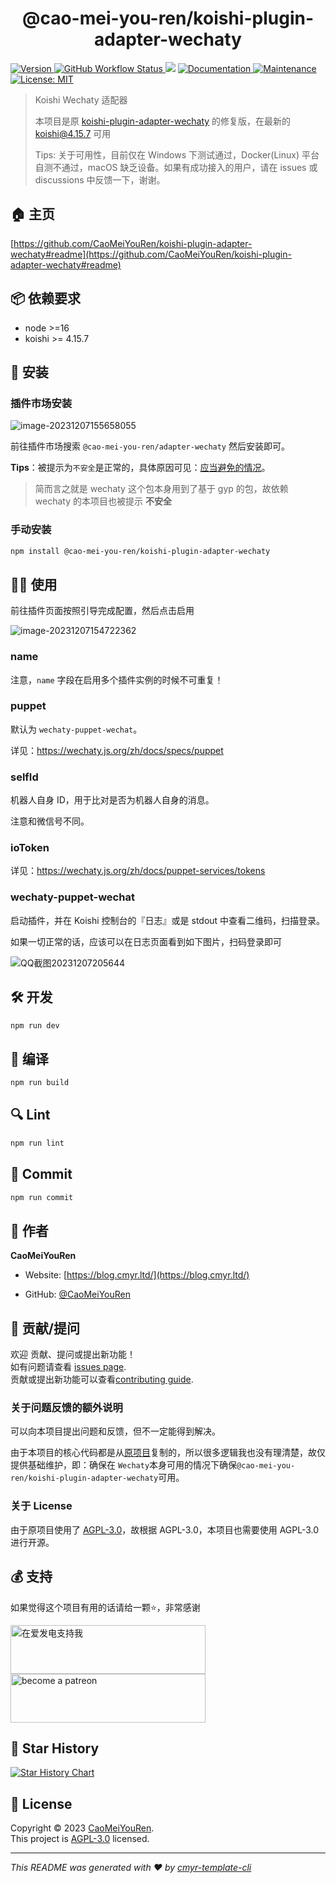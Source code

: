 <h1 align="center">@cao-mei-you-ren/koishi-plugin-adapter-wechaty </h1>
<p>
  <a href="https://www.npmjs.com/package/@cao-mei-you-ren/koishi-plugin-adapter-wechaty " target="_blank">
    <img alt="Version" src="https://img.shields.io/npm/v/@cao-mei-you-ren/koishi-plugin-adapter-wechaty.svg">
  </a>
  <a href="https://github.com/CaoMeiYouRen/koishi-plugin-adapter-wechaty/actions?query=workflow%3ARelease" target="_blank">
    <img alt="GitHub Workflow Status" src="https://img.shields.io/github/actions/workflow/status/CaoMeiYouRen/koishi-plugin-adapter-wechaty/release.yml?branch=master">
  </a>
  <img src="https://img.shields.io/badge/node-%3E%3D16-blue.svg" />
  <a href="https://github.com/CaoMeiYouRen/koishi-plugin-adapter-wechaty#readme" target="_blank">
    <img alt="Documentation" src="https://img.shields.io/badge/documentation-yes-brightgreen.svg" />
  </a>
  <a href="https://github.com/CaoMeiYouRen/koishi-plugin-adapter-wechaty/graphs/commit-activity" target="_blank">
    <img alt="Maintenance" src="https://img.shields.io/badge/Maintained%3F-yes-green.svg" />
  </a>
  <a href="https://github.com/CaoMeiYouRen/koishi-plugin-adapter-wechaty/blob/master/LICENSE" target="_blank">
    <img alt="License: MIT" src="https://img.shields.io/badge/License-MIT-yellow.svg" />
  </a>
</p>

> Koishi Wechaty 适配器
>
> 本项目是原 [koishi-plugin-adapter-wechaty](https://code.mycard.moe/3rdeye/koishi-plugin-adapter-wechaty) 的修复版，在最新的 koishi@4.15.7 可用
>
> Tips: 关于可用性，目前仅在 Windows 下测试通过，Docker(Linux) 平台自测不通过，macOS 缺乏设备。如果有成功接入的用户，请在 issues 或 discussions 中反馈一下，谢谢。

## 🏠 主页

[https://github.com/CaoMeiYouRen/koishi-plugin-adapter-wechaty#readme](https://github.com/CaoMeiYouRen/koishi-plugin-adapter-wechaty#readme)


## 📦 依赖要求


- node >=16
- koishi >= 4.15.7

## 🚀 安装

### 插件市场安装

![image-20231207155658055](https://cmyr-picgo.cmyr.ltd/images/202312071557173.png?x-oss-process=style/compressed-picture)

前往插件市场搜索 `@cao-mei-you-ren/adapter-wechaty` 然后安装即可。

**Tips**：被提示为`不安全`是正常的，具体原因可见：[应当避免的情况](https://koishi.chat/zh-CN/cookbook/design/storage.html#%E5%BA%94%E5%BD%93%E9%81%BF%E5%85%8D%E7%9A%84%E6%83%85%E5%86%B5)。

> 简而言之就是 wechaty 这个包本身用到了基于 gyp 的包，故依赖 wechaty 的本项目也被提示 **不安全**

### 手动安装

```sh
npm install @cao-mei-you-ren/koishi-plugin-adapter-wechaty
```

## 👨‍💻 使用

前往插件页面按照引导完成配置，然后点击启用

![image-20231207154722362](https://cmyr-picgo.cmyr.ltd/images/202312071547470.png?x-oss-process=style/compressed-picture)

### name

注意，`name` 字段在启用多个插件实例的时候不可重复！

### puppet

默认为 `wechaty-puppet-wechat`。

详见：https://wechaty.js.org/zh/docs/specs/puppet

### selfId

机器人自身 ID，用于比对是否为机器人自身的消息。

注意和微信号不同。

### ioToken

详见：https://wechaty.js.org/zh/docs/puppet-services/tokens

### wechaty-puppet-wechat

启动插件，并在 Koishi 控制台的『日志』或是 stdout 中查看二维码，扫描登录。

如果一切正常的话，应该可以在日志页面看到如下图片，扫码登录即可

![QQ截图20231207205644](https://cmyr-picgo.cmyr.ltd/images/202312072100520.png?x-oss-process=style/compressed-picture)

## 🛠️ 开发

```sh
npm run dev
```

## 🔧 编译

```sh
npm run build
```

## 🔍 Lint

```sh
npm run lint
```

## 💾 Commit

```sh
npm run commit
```


## 👤 作者

**CaoMeiYouRen**

* Website: [https://blog.cmyr.ltd/](https://blog.cmyr.ltd/)

* GitHub: [@CaoMeiYouRen](https://github.com/CaoMeiYouRen)

## 🤝 贡献/提问

欢迎 贡献、提问或提出新功能！<br />如有问题请查看 [issues page](https://github.com/CaoMeiYouRen/koishi-plugin-adapter-wechaty/issues). <br/>贡献或提出新功能可以查看[contributing guide](https://github.com/CaoMeiYouRen/koishi-plugin-adapter-wechaty/blob/master/CONTRIBUTING.md).

### 关于问题反馈的额外说明

可以向本项目提出问题和反馈，但不一定能得到解决。

由于本项目的核心代码都是从[原项目](https://code.mycard.moe/3rdeye/koishi-plugin-adapter-wechaty)复制的，所以很多逻辑我也没有理清楚，故仅提供基础维护，即：确保在 `Wechaty`本身可用的情况下确保`@cao-mei-you-ren/koishi-plugin-adapter-wechaty`可用。

### 关于 License

由于原项目使用了 [AGPL-3.0](https://www.gnu.org/licenses/agpl-3.0.zh-cn.html)，故根据 AGPL-3.0，本项目也需要使用 AGPL-3.0 进行开源。

## 💰 支持

如果觉得这个项目有用的话请给一颗⭐️，非常感谢

<a href="https://afdian.net/@CaoMeiYouRen">
  <img src="https://cdn.jsdelivr.net/gh/CaoMeiYouRen/image-hosting-01@master/images/202306192324870.png" width="312px" height="78px" alt="在爱发电支持我">
</a>

<a href="https://patreon.com/CaoMeiYouRen">
    <img src="https://cdn.jsdelivr.net/gh/CaoMeiYouRen/image-hosting-01@master/images/202306142054108.svg" width="312px" height="78px" alt="become a patreon"/>
</a>

## 🌟 Star History

[![Star History Chart](https://api.star-history.com/svg?repos=CaoMeiYouRen/koishi-plugin-adapter-wechaty&type=Date)](https://star-history.com/#CaoMeiYouRen/koishi-plugin-adapter-wechaty&Date)

## 📝 License

Copyright © 2023 [CaoMeiYouRen](https://github.com/CaoMeiYouRen).<br />
This project is [AGPL-3.0](https://github.com/CaoMeiYouRen/koishi-plugin-adapter-wechaty/blob/master/LICENSE) licensed.

***
_This README was generated with ❤️ by [cmyr-template-cli](https://github.com/CaoMeiYouRen/cmyr-template-cli)_
